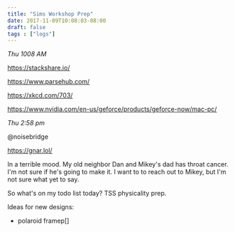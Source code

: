 ```yaml
---
title: "Sims Workshop Prep"
date: 2017-11-09T10:08:03-08:00
draft: false
tags : ["logs"]
---
```



*Thu 1008 AM*

https://stackshare.io/

https://www.parsehub.com/

https://xkcd.com/703/

https://www.nvidia.com/en-us/geforce/products/geforce-now/mac-pc/



*Thu 2:58 pm*

@noisebridge

https://gnar.lol/

In a terrible mood. My old neighbor Dan and Mikey's dad has throat cancer. I'm not sure if he's going to make it. I want to to reach out to Mikey, but I'm not sure what yet to say.


So what's on my todo list today? TSS physicality prep.





Ideas for new designs:

  - polaroid framep[]
